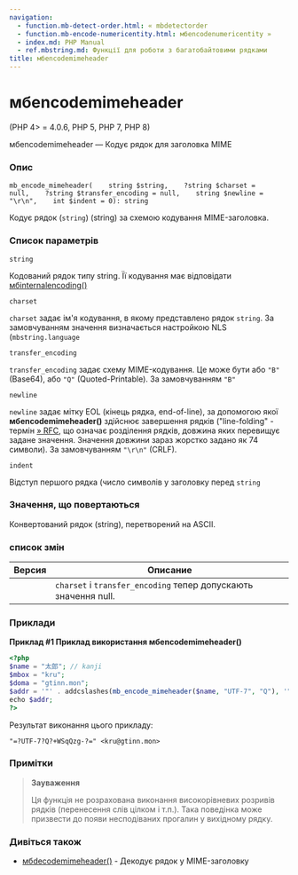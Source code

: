 ```yaml
---
navigation:
  - function.mb-detect-order.html: « mbdetectorder
  - function.mb-encode-numericentity.html: мбencodenumericentity »
  - index.md: PHP Manual
  - ref.mbstring.md: Функції для роботи з багатобайтовими рядками
title: мбencodemimeheader
---
```

# мбencodemimeheader

(PHP 4> = 4.0.6, PHP 5, PHP 7, PHP 8)

мбencodemimeheader — Кодує рядок для заголовка MIME

### Опис

```methodsynopsis
mb_encode_mimeheader(    string $string,    ?string $charset = null,    ?string $transfer_encoding = null,    string $newline = "\r\n",    int $indent = 0): string
```

Кодує рядок (`string`) (string) за схемою кодування MIME-заголовка.

### Список параметрів

`string`

Кодований рядок типу string. Її кодування має відповідати [мбinternalencoding()](function.mb-internal-encoding.md)

`charset`

`charset` задає ім'я кодування, в якому представлено рядок `string`. За замовчуванням значення визначається настройкою NLS (`mbstring.language`

`transfer_encoding`

`transfer_encoding` задає схему MIME-кодування. Це може бути або `"B"` (Base64), або `"Q"` (Quoted-Printable). За замовчуванням `"B"`

`newline`

`newline` задає мітку EOL (кінець рядка, end-of-line), за допомогою якої **мбencodemimeheader()** здійснює завершення рядків ("line-folding" - термін [» RFC](http://www.faqs.org/rfcs/rfc2822), що означає розділення рядків, довжина яких перевищує задане значення. Значення довжини зараз жорстко задано як 74 символи). За замовчуванням `"\r\n"` (CRLF).

`indent`

Відступ першого рядка (число символів у заголовку перед `string`

### Значення, що повертаються

Конвертований рядок (string), перетворений на ASCII.

### список змін

| Версия | Описание |
| --- | --- |
|  | `charset` і `transfer_encoding` тепер допускають значення null. |

### Приклади

**Приклад #1 Приклад використання **мбencodemimeheader()****

```php
<?php
$name = "太郎"; // kanji
$mbox = "kru";
$doma = "gtinn.mon";
$addr = '"' . addcslashes(mb_encode_mimeheader($name, "UTF-7", "Q"), '"') . '" <' . $mbox . "@" . $doma . ">";
echo $addr;
?>
```

Результат виконання цього прикладу:

```
"=?UTF-7?Q?+WSqQzg-?=" <kru@gtinn.mon>
```

### Примітки

> **Зауваження**
> 
> Ця функція не розрахована виконання високорівневих розривів рядків (перенесення слів цілком і т.п.). Така поведінка може призвести до появи несподіваних прогалин у вихідному рядку.

### Дивіться також

-   [мбdecodemimeheader()](function.mb-decode-mimeheader.md) - Декодує рядок у MIME-заголовку
